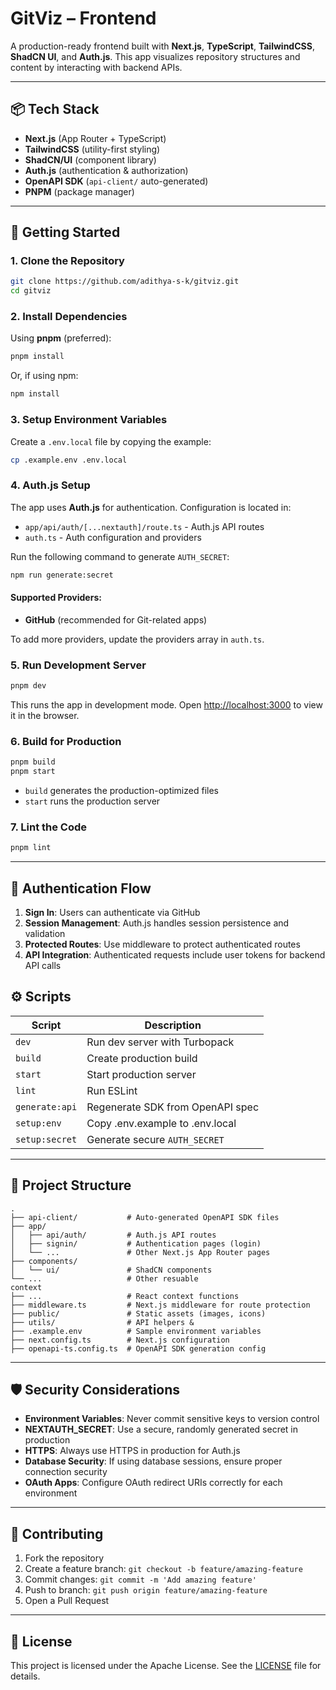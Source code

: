 # GitViz – Frontend

A production-ready frontend built with **Next.js**, **TypeScript**, **TailwindCSS**, **ShadCN UI**, and **Auth.js**. This app visualizes repository structures and content by interacting with backend APIs.

---

## 📦 Tech Stack

- **Next.js** (App Router + TypeScript)
- **TailwindCSS** (utility-first styling)
- **ShadCN/UI** (component library)
- **Auth.js** (authentication & authorization)
- **OpenAPI SDK** (`api-client/` auto-generated)
- **PNPM** (package manager)

---

## 🚀 Getting Started

### 1. Clone the Repository

```bash
git clone https://github.com/adithya-s-k/gitviz.git
cd gitviz
```

### 2. Install Dependencies

Using **pnpm** (preferred):

```bash
pnpm install
```

Or, if using npm:

```bash
npm install
```

### 3. Setup Environment Variables

Create a `.env.local` file by copying the example:

```bash
cp .example.env .env.local
```

### 4. Auth.js Setup

The app uses **Auth.js** for authentication. Configuration is located in:

- `app/api/auth/[...nextauth]/route.ts` - Auth.js API routes
- `auth.ts` - Auth configuration and providers

Run the following command to generate `AUTH_SECRET`:

```bash
npm run generate:secret
```

#### Supported Providers:

- **GitHub** (recommended for Git-related apps)

To add more providers, update the providers array in `auth.ts`.

### 5. Run Development Server

```bash
pnpm dev
```

This runs the app in development mode.
Open [http://localhost:3000](http://localhost:3000) to view it in the browser.

### 6. Build for Production

```bash
pnpm build
pnpm start
```

- `build` generates the production-optimized files
- `start` runs the production server

### 7. Lint the Code

```bash
pnpm lint
```

---

## 🔐 Authentication Flow

1. **Sign In**: Users can authenticate via GitHub
2. **Session Management**: Auth.js handles session persistence and validation
3. **Protected Routes**: Use middleware to protect authenticated routes
4. **API Integration**: Authenticated requests include user tokens for backend API calls

## ⚙️ Scripts

| Script         | Description                      |
| -------------- | -------------------------------- |
| `dev`          | Run dev server with Turbopack    |
| `build`        | Create production build          |
| `start`        | Start production server          |
| `lint`         | Run ESLint                       |
| `generate:api` | Regenerate SDK from OpenAPI spec |
| `setup:env`    | Copy .env.example to .env.local  |
| `setup:secret` | Generate secure `AUTH_SECRET`    |

---

## 📁 Project Structure

```
.
├── api-client/           # Auto-generated OpenAPI SDK files
├── app/
│   ├── api/auth/         # Auth.js API routes
│   ├── signin/           # Authentication pages (login)
│   └── ...               # Other Next.js App Router pages
├── components/
│   └── ui/               # ShadCN components
└── ...                   # Other resuable
context
├── ...                   # React context functions
├── middleware.ts         # Next.js middleware for route protection
├── public/               # Static assets (images, icons)
├── utils/                # API helpers &
├── .example.env          # Sample environment variables
├── next.config.ts        # Next.js configuration
├── openapi-ts.config.ts  # OpenAPI SDK generation config
```

---

## 🛡️ Security Considerations

- **Environment Variables**: Never commit sensitive keys to version control
- **NEXTAUTH_SECRET**: Use a secure, randomly generated secret in production
- **HTTPS**: Always use HTTPS in production for Auth.js
- **Database Security**: If using database sessions, ensure proper connection security
- **OAuth Apps**: Configure OAuth redirect URIs correctly for each environment

---

## 🤝 Contributing

1. Fork the repository
2. Create a feature branch: `git checkout -b feature/amazing-feature`
3. Commit changes: `git commit -m 'Add amazing feature'`
4. Push to branch: `git push origin feature/amazing-feature`
5. Open a Pull Request

---

## 📄 License

This project is licensed under the Apache License. See the [LICENSE](LICENSE) file for details.
